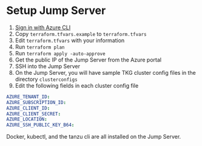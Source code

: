 # Setup Jump Server

1. [Sign in with Azure CLI](https://docs.microsoft.com/en-us/cli/azure/authenticate-azure-cli)
1. Copy `terraform.tfvars.example` to `terraform.tfvars`
1. Edit `terraform.tfvars` with your information
1. Run `terraform plan`
1. Run `terraform apply -auto-approve`
1. Get the public IP of the Jump Server from the Azure portal
1. SSH into the Jump Server
1. On the Jump Server, you will have sample TKG cluster config files in the directory `clusterconfigs`
1. Edit the following fields in each cluster config file
```yaml
AZURE_TENANT_ID: 
AZURE_SUBSCRIPTION_ID: 
AZURE_CLIENT_ID: 
AZURE_CLIENT_SECRET: 
AZURE_LOCATION: 
AZURE_SSH_PUBLIC_KEY_B64: 
```

Docker, kubectl, and the tanzu cli are all installed on the Jump Server.
